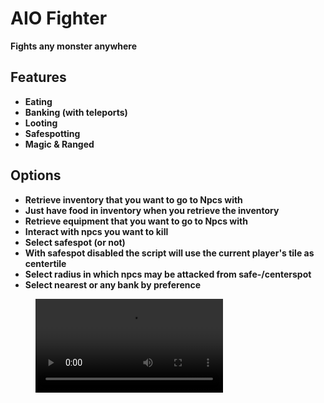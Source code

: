 # AIO Fighter

**Fights any monster anywhere**

## Features

- **Eating**
- **Banking (with teleports)**
- **Looting**
- **Safespotting**
- **Magic & Ranged**

## Options

- **Retrieve inventory that you want to go to Npcs with**
- **Just have food in inventory when you retrieve the inventory**
- **Retrieve equipment that you want to go to Npcs with**
- **Interact with npcs you want to kill**
- **Select safespot (or not)**
- **With safespot disabled the script will use the current player's tile as centertile**
- **Select radius in which npcs may be attacked from safe-/centerspot**
- **Select nearest or any bank by preference**

<figure class="video_container">
  <video controls>
    <source src="https://cloud.krulvis.space/s/R9MMakdep63rr7x/download/setup_blue_drags_example.mp4" type="video/mp4">
  </video>
</figure>

  
